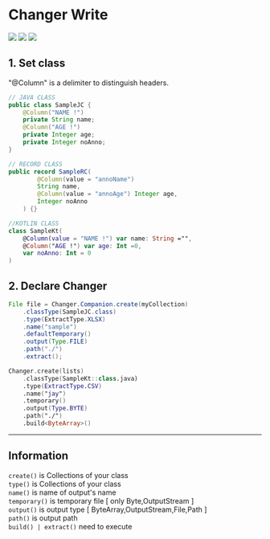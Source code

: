 # Changer Write
[![](https://jitpack.io/v/I-JUNNYLAND-I/libs.svg)](https://jitpack.io/#I-JUNNYLAND-I/libs) ![](http://sign.junnyland.com:8877/api/junnyland) [![](https://jitci.com/gh/I-JUNNYLAND-I/libs/svg)](https://jitci.com/gh/I-JUNNYLAND-I/libs)

## 1. Set class
"@Column" is a delimiter to distinguish headers.

```java
// JAVA CLASS
public class SampleJC {
    @Column("NAME !")
    private String name;
    @Column("AGE !")
    private Integer age;
    private Integer noAnno;
}
```
```java
// RECORD CLASS
public record SampleRC(
        @Column(value = "annoName")
        String name,
        @Column(value = "annoAge") Integer age,
        Integer noAnno
    ) {}
```
```kotlin
//KOTLIN CLASS
class SampleKt(
    @Column(value = "NAME !") var name: String ="",
    @Column("AGE !") var age: Int =0,
    var noAnno: Int = 0
)
```

## 2. Declare Changer
```java
File file = Changer.Companion.create(myCollection)
    .classType(SampleJC.class)
    .type(ExtractType.XLSX)
    .name("sample")
    .defaultTemporary()
    .output(Type.FILE)
    .path("./")
    .extract();

```
```kotlin
Changer.create(lists)
    .classType(SampleKt::class.java)
    .type(ExtractType.CSV)
    .name("jay")
    .temporary()
    .output(Type.BYTE)
    .path("./")
    .build<ByteArray>()
```

---
## Information
`create()` is Collections of your class  
`type()` is Collections of your class  
`name()` is name of output's name  
`temporary()` is temporary file [ only Byte,OutputStream ]  
`output()` is output type [ ByteArray,OutputStream,File,Path ]  
`path()` is output path  
`build() | extract()` need to execute  
